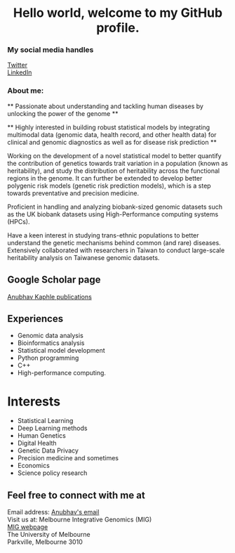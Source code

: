 <h1 align="center">Hello world, welcome to my GitHub profile.

### My social media handles
<a href="https://twitter.com/KaphleAnubhav" > Twitter </a>  <br>
<a href="https://www.linkedin.com/in/anubhavkaphle00001/" > LinkedIn </a> 


### About me:
** Passionate about understanding and tackling human diseases by unlocking the power of the genome **

** Highly interested in building robust statistical models by integrating multimodal data (genomic data, health record, and other health data) for clinical and genomic diagnostics as well as for disease risk prediction **

Working on the development of a novel statistical model to better quantify the contribution of genetics towards trait variation in a population (known as heritability), and study the distribution of heritability across the functional regions in the genome. It can further be extended to develop better polygenic risk models (genetic risk prediction models), which is a step towards preventative and precision medicine.

Proficient in handling and analyzing biobank-sized genomic datasets such as the UK biobank datasets using High-Performance computing systems (HPCs).

Have a keen interest in studying trans-ethnic populations to better understand the genetic mechanisms behind common (and rare) diseases. Extensively collaborated with researchers in Taiwan to conduct large-scale heritability analysis on Taiwanese genomic datasets.


## Google Scholar page
<a href="https://scholar.google.co.in/citations?user=B2vwpDoAAAAJ&hl=en" > Anubhav Kaphle publications </a>

## Experiences
- Genomic data analysis
- Bioinformatics analysis 
- Statistical model development
- Python programming
- C++
- High-performance computing.

# Interests
- Statistical Learning
- Deep Learning methods
- Human Genetics
- Digital Health
- Genetic Data Privacy
- Precision medicine
and sometimes 
- Economics
- Science policy research

## Feel free to connect with me at 
Email address: <a href="mailto:anubhavkaphle@gmail.com">Anubhav's email</a> <br>
Visit us at: Melbourne Integrative Genomics (MIG)<br>
<a href="https://sites.research.unimelb.edu.au/integrative-genomics/MIG-home" > MIG webpage </a> <br>
The University of Melbourne <br>
Parkville, Melbourne 3010 <br>

